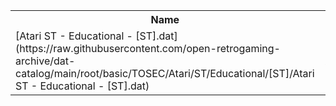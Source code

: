<table>
<tr><th>Name</th><th>Size</th></tr>
<tr><td>
[Atari ST - Educational - [ST].dat](https://raw.githubusercontent.com/open-retrogaming-archive/dat-catalog/main/root/basic/TOSEC/Atari/ST/Educational/[ST]/Atari ST - Educational - [ST].dat)
</td><td>22651</td></tr>
</table>
